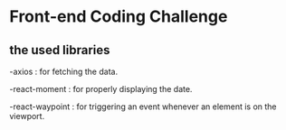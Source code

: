 # Front-end Coding Challenge

## the used libraries 


-axios : for fetching the data.

-react-moment : for properly displaying the date.

-react-waypoint : for triggering an event whenever an element is on the viewport.


